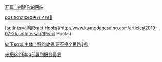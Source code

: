 [开篇：创建你的网站](http://www.kuangdancoding.com/articles/2019-07-20/开篇：创建你的网站)
        [position:fixed失效了吗🤣](http://www.kuangdancoding.com/articles/2019-07-25/position:fixed失效了吗🤣)
        [setInterval和React Hooks](http://www.kuangdancoding.com/articles/2019-07-25/setInterval和React Hooks)
        [向下scroll主体上移的效果,要不换个思路😛](http://www.kuangdancoding.com/articles/2019-07-25/向下scroll主体上移的效果,要不换个思路😛)
        [来把这个Blog部署到服务器吧](http://www.kuangdancoding.com/articles/2019-07-25/来把这个Blog部署到服务器吧)
        